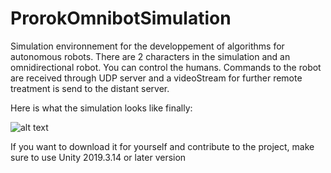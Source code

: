 # ProrokOmnibotSimulation

Simulation environnement for the developpement of algorithms for autonomous robots. 
There are 2 characters in the simulation and an omnidirectional robot. You can control the humans. 
Commands to the robot are received through UDP server and a videoStream for further remote treatment is send to the distant server.

Here is what the simulation looks like finally:

![alt text](https://github.com/ThibaultPro/ProrokOmnibotSimulation/blob/master/OmnibotSimulation.gif?raw=true)

If you want to download it for yourself and contribute to the project, make sure to use Unity 2019.3.14 or later version
